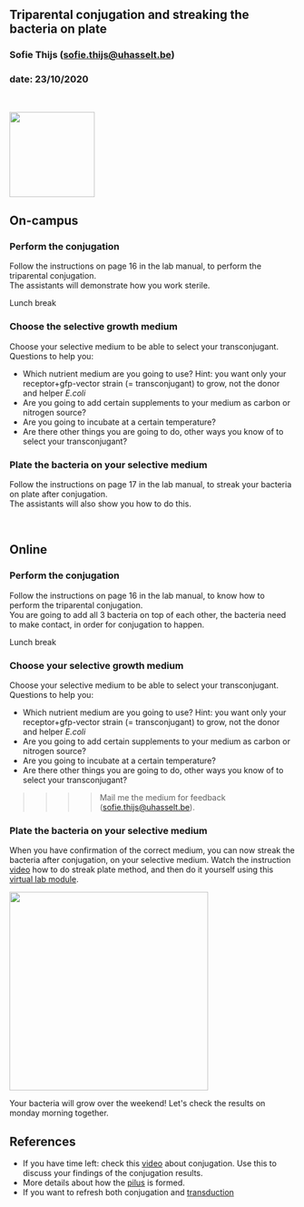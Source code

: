 ## Triparental conjugation and streaking the bacteria on plate
### Sofie Thijs (sofie.thijs@uhasselt.be)
### date: 23/10/2020


&nbsp;
&nbsp;


<img src="https://www.nature.com/news/2001/011119/images/ecoli_160.jpg" width="150px">


## On-campus

### Perform the conjugation
Follow the instructions on page 16 in the lab manual, to perform the triparental conjugation.  
The assistants will demonstrate how you work sterile.

Lunch break

### Choose the selective growth medium
Choose your selective medium to be able to select your transconjugant. Questions to help you:  
- Which nutrient medium are you going to use? Hint: you want only your receptor+gfp-vector strain (= transconjugant) to grow, not the donor and helper *E.coli*
- Are you going to add certain supplements to your medium as carbon or nitrogen source?
- Are you going to incubate at a certain temperature?
- Are there other things you are going to do, other ways you know of to select your transconjugant?

### Plate the bacteria on your selective medium
Follow the instructions on page 17 in the lab manual, to streak your bacteria on plate after conjugation.  
The assistants will also show you how to do this.

&nbsp;
&nbsp;

## Online

### Perform the conjugation
Follow the instructions on page 16 in the lab manual, to know how to perform the triparental conjugation.  
You are going to add all 3 bacteria on top of each other, the bacteria need to make contact, in order for conjugation to happen.  

Lunch break

### Choose your selective growth medium
Choose your selective medium to be able to select your transconjugant. Questions to help you:  
- Which nutrient medium are you going to use? Hint: you want only your receptor+gfp-vector strain (= transconjugant) to grow, not the donor and helper *E.coli*
- Are you going to add certain supplements to your medium as carbon or nitrogen source?
- Are you going to incubate at a certain temperature?
- Are there other things you are going to do,  other ways you know of to select your transconjugant?
>>>> Mail me the medium for feedback (sofie.thijs@uhasselt.be).

### Plate the bacteria on your selective medium
When you have confirmation of the correct medium, you can now streak the bacteria after conjugation, on your selective medium.
Watch the instruction [video](https://www.youtube.com/watch?v=oYBZxRJLMnY) how to do streak plate method, and then do it yourself using this [virtual lab module](https://learn.chm.msu.edu/vibl/vibl/StreakPlate/streak_plate_HTML5Canvas.html).

<img src="https://i.ytimg.com/vi/oYBZxRJLMnY/maxresdefault.jpg"  width="350px">

Your bacteria will grow over the weekend! Let's check the results on monday morning together.

## References
- If you have time left: check this [video](https://www.youtube.com/watch?v=ygOYZfCjK3M) about conjugation. Use this to discuss your findings of the conjugation results.  
- More details about how the [pilus](https://www.youtube.com/watch?v=ihlFqOK5cZM) is formed.  
- If you want to refresh both conjugation and [transduction](https://www.britannica.com/video/154218/DNA-another-cell-conjugation-transduction-processes)

&nbsp;
&nbsp;
